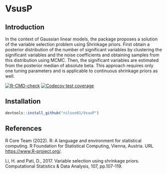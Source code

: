 # VsusP

## Introduction

In the context of Gaussian linear models, the package proposes a solution of the variable selection problem using Shrinkage priors. First obtain a posterior distribution of the number of significant variables by clustering the significant variables and the noise coefficients and obtaining samples from this distribution using MCMC. Then, the significant variables are estimated from the posterior median of absolute beta. This approach requires only one tuning parameters and is applicable to continuous shrinkage priors as well.

<!-- badges: start -->
[![R-CMD-check](https://github.com/nilson01/VsusP/actions/workflows/R-CMD-check.yaml/badge.svg)](https://github.com/nilson01/VsusP/actions/workflows/R-CMD-check.yaml)
[![Codecov test coverage](https://codecov.io/gh/nilson01/VsusP/branch/main/graph/badge.svg)](https://app.codecov.io/gh/nilson01/VsusP?branch=main)
<!-- badges: end -->

## Installation

``` r
devtools::install_github("nilson01/VsusP")
```

## References

R Core Team (2022). R: A language and environment for statistical computing. R Foundation for Statistical Computing, Vienna, Austria. URL <https://www.R-project.org/>.

Li, H. and Pati, D., 2017. Variable selection using shrinkage priors. Computational Statistics & Data Analysis, 107, pp.107-119.
